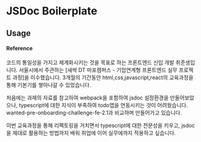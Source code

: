 # JSDoc Boilerplate

## Usage

#### Reference

코드의 통일성을 가지고 체계화시키는 것을 목표로 하는 프론트엔드 신입 개발 취준생입니다. 서울시에서 주관하는 [새싹 DT 마포캠퍼스 - 기업연계형 프론트엔드 실무 프로젝트 과정]을 이수했습니다. 3개월의 기간동안 html,css,javascript,react의 교육과정을 통해 기본기를 쌓아나갈 수 있었습니다.

처음에는 과제의 자료를 참고하여 webpack을 포함하여 jsdoc 설정환경을 만들어보았으나, typescript에 대한 지식이 부족하여 todo앱을 연동시키는 것이 어려웠습니다. wanted-pre-onboarding-challenge-fe-2.1과 비교하며 만들어가고 있습니다.

이번 교육과정을 통해 리펙토링을 거치면서 typescript에 대한 전문성을 키우고, jsdoc을 제대로 활용하는 방법까지 배워 취업에 이어 실무에까지 적용하고 싶습니다.
